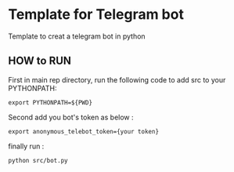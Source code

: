 # Template for Telegram bot

Template to creat a telegram bot in python

## HOW to RUN

First in main rep directory, run the following code to add src to your PYTHONPATH:

`export PYTHONPATH=${PWD}`

Second add you bot's token as below :

`export anonymous_telebot_token={your token}`

finally run :

`python src/bot.py`
